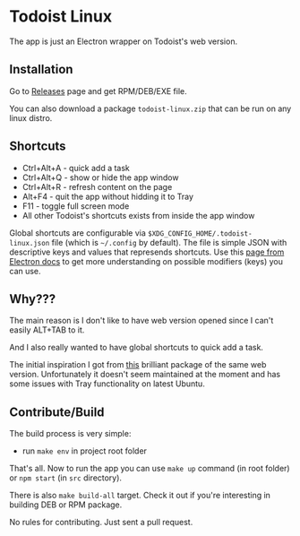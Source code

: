 Todoist Linux
=============

The app is just an Electron wrapper on Todoist's web version.

Installation
------------

Go to [Releases](https://github.com/KryDos/todoist-linux/releases) page and get RPM/DEB/EXE file.

You can also download a package `todoist-linux.zip` that can be run on any linux distro.


Shortcuts
---------

* Ctrl+Alt+A - quick add a task
* Ctrl+Alt+Q - show or hide the app window
* Ctrl+Alt+R - refresh content on the page
* Alt+F4     - quit the app without hidding it to Tray
* F11        - toggle full screen mode
* All other Todoist's shortcuts exists from inside the app window

Global shortcuts are configurable via `$XDG_CONFIG_HOME/.todoist-linux.json` file (which is `~/.config` by default).
The file is simple JSON with descriptive keys and values that represends shortcuts.
Use this [page from Electron docs](https://electronjs.org/docs/api/accelerator#available-modifiers) to get more understanding on possible modifiers (keys) you can use.

Why???
-------
The main reason is I don't like to have web version opened since I can't easily ALT+TAB to it.

And I also really wanted to have global shortcuts to quick add a task.

The initial inspiration I got from [this](https://github.com/kamhix/todoist-linux) brilliant package of the same web version.
Unfortunately it doesn't seem maintained at the moment and has some issues with Tray functionality on latest Ubuntu.

Contribute/Build
----------------

The build process is very simple:

* run `make env` in project root folder

That's all. Now to run the app you can use `make up` command (in root folder) or `npm start` (in `src` directory).

There is also `make build-all` target. Check it out if you're interesting in building DEB or RPM package.

No rules for contributing. Just sent a pull request.
